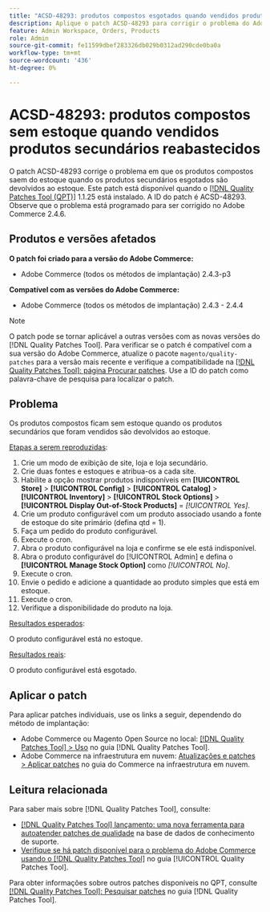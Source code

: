 ```yaml
---
title: "ACSD-48293: produtos compostos esgotados quando vendidos produtos-filho reabastecidos"
description: Aplique o patch ACSD-48293 para corrigir o problema do Adobe Commerce em que os produtos compostos ficam sem estoque quando os produtos secundários esgotados são devolvidos ao estoque.
feature: Admin Workspace, Orders, Products
role: Admin
source-git-commit: fe11599dbef283326db029b0312ad290cde0ba0a
workflow-type: tm+mt
source-wordcount: '436'
ht-degree: 0%

---
```


# ACSD-48293: produtos compostos sem estoque quando vendidos produtos secundários reabastecidos

O patch ACSD-48293 corrige o problema em que os produtos compostos saem do estoque quando os produtos secundários esgotados são devolvidos ao estoque. Este patch está disponível quando o [[!DNL Quality Patches Tool (QPT)]](https://experienceleague.adobe.com/en/docs/commerce-knowledge-base/kb/announcements/commerce-announcements/magento-quality-patches-released-new-tool-to-self-serve-quality-patches) 1.1.25 está instalado. A ID do patch é ACSD-48293. Observe que o problema está programado para ser corrigido no Adobe Commerce 2.4.6.

## Produtos e versões afetados

**O patch foi criado para a versão do Adobe Commerce:**

* Adobe Commerce (todos os métodos de implantação) 2.4.3-p3

**Compatível com as versões do Adobe Commerce:**

* Adobe Commerce (todos os métodos de implantação) 2.4.3 - 2.4.4

>[!NOTE]
>
>O patch pode se tornar aplicável a outras versões com as novas versões do [!DNL Quality Patches Tool]. Para verificar se o patch é compatível com a sua versão do Adobe Commerce, atualize o pacote `magento/quality-patches` para a versão mais recente e verifique a compatibilidade na [[!DNL Quality Patches Tool]: página Procurar patches](https://experienceleague.adobe.com/tools/commerce-quality-patches/index.html). Use a ID do patch como palavra-chave de pesquisa para localizar o patch.

## Problema

Os produtos compostos ficam sem estoque quando os produtos secundários que foram vendidos são devolvidos ao estoque.

<u>Etapas a serem reproduzidas</u>:

1. Crie um modo de exibição de site, loja e loja secundário.
1. Crie duas fontes e estoques e atribua-os a cada site.
1. Habilite a opção mostrar produtos indisponíveis em **[!UICONTROL Store]** > **[!UICONTROL Config]** > **[!UICONTROL Catalog]** > **[!UICONTROL Inventory]** > **[!UICONTROL Stock Options]** > **[!UICONTROL Display Out-of-Stock Products]** = *[!UICONTROL Yes]*.
1. Crie um produto configurável com um produto associado usando a fonte de estoque do site primário (defina qtd = 1).
1. Faça um pedido do produto configurável.
1. Execute o cron.
1. Abra o produto configurável na loja e confirme se ele está indisponível.
1. Abra o produto configurável do [!UICONTROL Admin] e defina o **[!UICONTROL Manage Stock Option]** como *[!UICONTROL No]*.
1. Execute o cron.
1. Envie o pedido e adicione a quantidade ao produto simples que está em estoque.
1. Execute o cron.
1. Verifique a disponibilidade do produto na loja.

<u>Resultados esperados</u>:

O produto configurável está no estoque.

<u>Resultados reais</u>:

O produto configurável está esgotado.

## Aplicar o patch

Para aplicar patches individuais, use os links a seguir, dependendo do método de implantação:

* Adobe Commerce ou Magento Open Source no local: [[!DNL Quality Patches Tool] > Uso](/help/tools/quality-patches-tool/usage.md) no guia [!DNL Quality Patches Tool].
* Adobe Commerce na infraestrutura em nuvem: [Atualizações e patches > Aplicar patches](https://experienceleague.adobe.com/docs/commerce-cloud-service/user-guide/develop/upgrade/apply-patches.html) no guia do Commerce na infraestrutura em nuvem.

## Leitura relacionada

Para saber mais sobre [!DNL Quality Patches Tool], consulte:

* [[!DNL Quality Patches Tool] lançamento: uma nova ferramenta para autoatender patches de qualidade](https://experienceleague.adobe.com/en/docs/commerce-knowledge-base/kb/announcements/commerce-announcements/magento-quality-patches-released-new-tool-to-self-serve-quality-patches) na base de dados de conhecimento de suporte.
* [Verifique se há patch disponível para o problema do Adobe Commerce usando o  [!DNL Quality Patches Tool]](/help/tools/quality-patches-tool/patches-available-in-qpt/check-patch-for-magento-issue-with-magento-quality-patches.md) no guia [!UICONTROL Quality Patches Tool].


Para obter informações sobre outros patches disponíveis no QPT, consulte [[!DNL Quality Patches Tool]: Pesquisar patches](https://experienceleague.adobe.com/tools/commerce-quality-patches/index.html) no guia [!DNL Quality Patches Tool].

